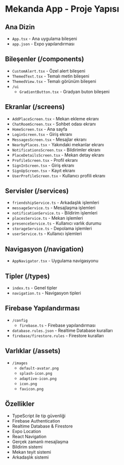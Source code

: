 # Mekanda App - Proje Yapısı

## Ana Dizin
- `App.tsx` - Ana uygulama bileşeni
- `app.json` - Expo yapılandırması

## Bileşenler (/components)
- `CustomAlert.tsx` - Özel alert bileşeni
- `ThemedText.tsx` - Temalı metin bileşeni
- `ThemedView.tsx` - Temalı görünüm bileşeni
- `/ui`
  - `GradientButton.tsx` - Gradyan buton bileşeni

## Ekranlar (/screens)
- `AddPlaceScreen.tsx` - Mekan ekleme ekranı
- `ChatRoomScreen.tsx` - Sohbet odası ekranı
- `HomeScreen.tsx` - Ana sayfa
- `LoginScreen.tsx` - Giriş ekranı
- `MessagesScreen.tsx` - Mesajlar ekranı
- `NearbyPlaces.tsx` - Yakındaki mekanlar ekranı
- `NotificationsScreen.tsx` - Bildirimler ekranı
- `PlaceDetailsScreen.tsx` - Mekan detay ekranı
- `ProfileScreen.tsx` - Profil ekranı
- `SignInScreen.tsx` - Giriş ekranı
- `SignUpScreen.tsx` - Kayıt ekranı
- `UserProfileScreen.tsx` - Kullanıcı profili ekranı

## Servisler (/services)
- `friendshipService.ts` - Arkadaşlık işlemleri
- `messageService.ts` - Mesajlaşma işlemleri
- `notificationService.ts` - Bildirim işlemleri
- `placesService.ts` - Mekan işlemleri
- `presenceService.ts` - Kullanıcı varlık durumu
- `storageService.ts` - Depolama işlemleri
- `userService.ts` - Kullanıcı işlemleri

## Navigasyon (/navigation)
- `AppNavigator.tsx` - Uygulama navigasyonu

## Tipler (/types)
- `index.ts` - Genel tipler
- `navigation.ts` - Navigasyon tipleri

## Firebase Yapılandırması
- `/config`
  - `firebase.ts` - Firebase yapılandırması
- `database.rules.json` - Realtime Database kuralları
- `firebase/firestore.rules` - Firestore kuralları

## Varlıklar (/assets)
- `/images`
  - `default-avatar.png`
  - `splash-icon.png`
  - `adaptive-icon.png`
  - `icon.png`
  - `favicon.png`

## Özellikler
- TypeScript ile tip güvenliği
- Firebase Authentication
- Realtime Database & Firestore
- Expo Location
- React Navigation
- Gerçek zamanlı mesajlaşma
- Bildirim sistemi
- Mekan teyit sistemi
- Arkadaşlık sistemi 